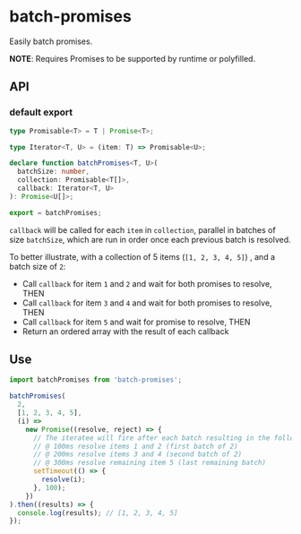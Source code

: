 # batch-promises

Easily batch promises.

**NOTE**: Requires Promises to be supported by runtime or polyfilled.

## API

### default export

```typescript
type Promisable<T> = T | Promise<T>;

type Iterator<T, U> = (item: T) => Promisable<U>;

declare function batchPromises<T, U>(
  batchSize: number,
  collection: Promisable<T[]>,
  callback: Iterator<T, U>
): Promise<U[]>;

export = batchPromises;
```

`callback` will be called for each `item` in `collection`, parallel in batches of size `batchSize`, which are run in order once each previous batch is resolved.

To better illustrate, with a collection of 5 items (`[1, 2, 3, 4, 5]`) , and a batch size of `2`:

- Call `callback` for item `1` and `2` and wait for both promises to resolve, THEN
- Call `callback` for item `3` and `4` and wait for both promises to resolve, THEN
- Call `callback` for item `5` and wait for promise to resolve, THEN
- Return an ordered array with the result of each callback

## Use

```javascript
import batchPromises from 'batch-promises';

batchPromises(
  2,
  [1, 2, 3, 4, 5],
  (i) =>
    new Promise((resolve, reject) => {
      // The iteratee will fire after each batch resulting in the following behaviour:
      // @ 100ms resolve items 1 and 2 (first batch of 2)
      // @ 200ms resolve items 3 and 4 (second batch of 2)
      // @ 300ms resolve remaining item 5 (last remaining batch)
      setTimeout(() => {
        resolve(i);
      }, 100);
    })
).then((results) => {
  console.log(results); // [1, 2, 3, 4, 5]
});
```
